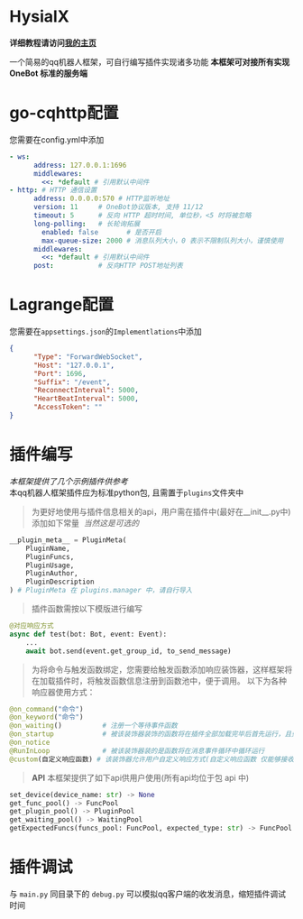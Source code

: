 # HysialX

__详细教程请访问[我的主页](https://xinre.top/2023/09/02/hysialx-%E4%B8%80%E4%B8%AA%E7%AE%80%E6%98%93%E7%9A%84qq%E6%9C%BA%E5%99%A8%E4%BA%BA%E6%A1%86%E6%9E%B6 "我的主页")__

一个简易的qq机器人框架，可自行编写插件实现诸多功能
__本框架可对接所有实现 OneBot 标准的服务端__
# go-cqhttp配置
您需要在config.yml中添加
```yml
- ws:
      address: 127.0.0.1:1696
      middlewares:
        <<: *default # 引用默认中间件
- http: # HTTP 通信设置
      address: 0.0.0.0:570 # HTTP监听地址
      version: 11     # OneBot协议版本, 支持 11/12
      timeout: 5      # 反向 HTTP 超时时间, 单位秒，<5 时将被忽略
      long-polling:   # 长轮询拓展
        enabled: false       # 是否开启
        max-queue-size: 2000 # 消息队列大小，0 表示不限制队列大小，谨慎使用
      middlewares:
        <<: *default # 引用默认中间件
      post:           # 反向HTTP POST地址列表
```
# Lagrange配置
您需要在`appsettings.json`的`Implementlations`中添加
```json
{
      "Type": "ForwardWebSocket",
      "Host": "127.0.0.1",
      "Port": 1696,
      "Suffix": "/event",
      "ReconnectInterval": 5000,
      "HeartBeatInterval": 5000,
      "AccessToken": ""
}
```
# 插件编写
_本框架提供了几个示例插件供参考_  
本qq机器人框架插件应为标准python包, 且需置于<code>plugins</code>文件夹中

>为更好地使用与插件信息相关的api，用户需在插件中(最好在__init__.py中)添加如下常量&nbsp;&nbsp;_当然这是可选的_
```python
__plugin_meta__ = PluginMeta(
    PluginName,
    PluginFuncs,
    PluginUsage,
    PluginAuthor,
    PluginDescription
) # PluginMeta 在 plugins.manager 中，请自行导入
```

>插件函数需按以下模版进行编写
```python
@对应响应方式
async def test(bot: Bot, event: Event):
    ...
    await bot.send(event.get_group_id, to_send_message)
```

>为将命令与触发函数绑定，您需要给触发函数添加响应装饰器，这样框架将在加载插件时，将触发函数信息注册到函数池中，便于调用。
>以下为各种响应器使用方式：
```python
@on_command("命令")
@on_keyword("命令")
@on_waiting()          # 注册一个等待事件函数
@on_startup            # 被该装饰器装饰的函数将在插件全部加载完毕后首先运行，且只允许一次
@on_notice
@RunInLoop             # 被该装饰器装的是函数将在消息事件循环中循环运行
@custom(自定义响应函数) # 该装饰器允许用户自定义响应方式(自定义响应函数 仅能够接收一个参数，即接收到的消息)，在示例插件中有实际应用(详见 plugins.Default.main.echo_)，
```
>__API__
>本框架提供了如下api供用户使用(所有api均位于包 api 中)
```python
set_device(device_name: str) -> None
get_func_pool() -> FuncPool
get_plugin_pool() -> PluginPool
get_waiting_pool() -> WaitingPool
getExpectedFuncs(funcs_pool: FuncPool, expected_type: str) -> FuncPool
```
# 插件调试
与 `main.py` 同目录下的 `debug.py` 可以模拟qq客户端的收发消息，缩短插件调试时间

